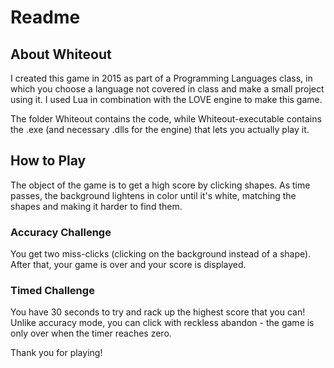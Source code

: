 # Readme
## About Whiteout
I created this game in 2015 as part of a Programming Languages class, in which you choose a language not covered in class and make a small project using it. I used Lua in combination with the LOVE engine to make this game.

The folder Whiteout contains the code, while Whiteout-executable contains the .exe (and necessary .dlls for the engine) that lets you actually play it.

## How to Play
The object of the game is to get a high score by clicking shapes. As time passes, the background lightens in color until it's white, matching the shapes and making it harder to find them.

### Accuracy Challenge
You get two miss-clicks (clicking on the background instead of a shape). After that, your game is over and your score is displayed.

### Timed Challenge
You have 30 seconds to try and rack up the highest score that you can! Unlike accuracy mode, you can click with reckless abandon - the game is only over when the timer reaches zero.

Thank you for playing!
